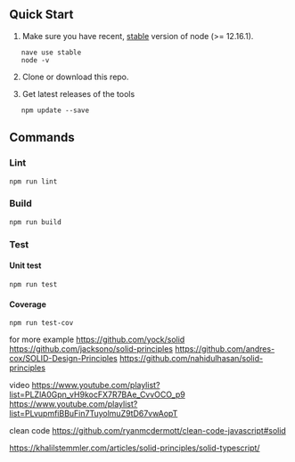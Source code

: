 ## Quick Start

1. Make sure you have recent, [stable](https://nodejs.org/en/about/releases/) version of node (>= 12.16.1).

```
   nave use stable
   node -v
```

2. Clone or download this repo.

3. Get latest releases of the tools

```
   npm update --save
```

## Commands

### Lint

```
npm run lint
```

### Build

```
npm run build
```

### Test

#### Unit test

```
npm run test
```

#### Coverage

```
npm run test-cov
```

for more example
https://github.com/yock/solid
https://github.com/jacksono/solid-principles
https://github.com/andres-cox/SOLID-Design-Principles
https://github.com/nahidulhasan/solid-principles


video
https://www.youtube.com/playlist?list=PLZlA0Gpn_vH9kocFX7R7BAe_CvvOCO_p9
https://www.youtube.com/playlist?list=PLvupmfiBBuFin7TuyolmuZ9tD67vwAopT

clean code
https://github.com/ryanmcdermott/clean-code-javascript#solid

https://khalilstemmler.com/articles/solid-principles/solid-typescript/
